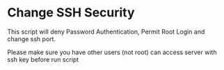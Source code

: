 # Change SSH Security

This script will deny Password Authentication, Permit Root Login and change ssh port.

Please make sure you have other users (not root) can access server with ssh key before run script 
